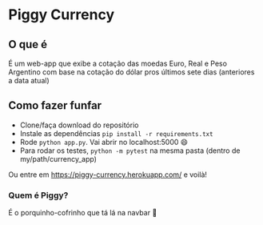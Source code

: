 # Piggy Currency

## O que é

É um web-app que exibe a cotação das moedas Euro, Real e Peso Argentino com base na cotação do dólar pros últimos sete dias (anteriores a data atual)

## Como fazer funfar

* Clone/faça download do repositório
* Instale as dependências ```pip install -r requirements.txt```
* Rode ```python app.py```. Vai abrir no localhost:5000 :smile:
* Para rodar os testes, ```python -m pytest``` na mesma pasta (dentro de my/path/currency_app)

Ou entre em https://piggy-currency.herokuapp.com/ e voilà!

### Quem é Piggy? ###

É o porquinho-cofrinho que tá lá na navbar :pig:
